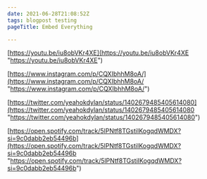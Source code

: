 ```yaml
---
date: 2021-06-28T21:08:52Z
tags: blogpost testing
pageTitle: Embed Everything

---
```

[https://youtu.be/iu8obVKr4XE](https://youtu.be/iu8obVKr4XE "https://youtu.be/iu8obVKr4XE")

[https://www.instagram.com/p/CQXIbhhM8oA/](https://www.instagram.com/p/CQXIbhhM8oA/ "https://www.instagram.com/p/CQXIbhhM8oA/")

[https://twitter.com/yeahokdylan/status/1402679485405614080](https://twitter.com/yeahokdylan/status/1402679485405614080 "https://twitter.com/yeahokdylan/status/1402679485405614080")

[https://open.spotify.com/track/5lPNtf8TGstiIKogqdWMDX?si=9c0dabb2eb54496b](https://open.spotify.com/track/5lPNtf8TGstiIKogqdWMDX?si=9c0dabb2eb54496b "https://open.spotify.com/track/5lPNtf8TGstiIKogqdWMDX?si=9c0dabb2eb54496b")